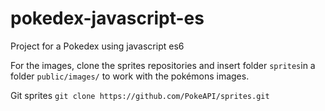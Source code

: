 # pokedex-javascript-es
Project for a Pokedex using javascript es6

For the images, clone the sprites repositories and insert folder ```sprites```in a folder ```public/images/``` to work with the pokémons images.

Git sprites ```git clone https://github.com/PokeAPI/sprites.git```